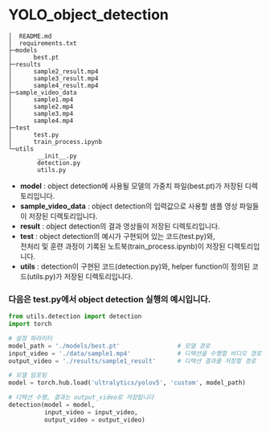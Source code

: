 # YOLO_object_detection

```
│  README.md
│  requirements.txt
├─models
│      best.pt
├─results
│      sample2_result.mp4
│      sample3_result.mp4
│      sample4_result.mp4
├─sample_video_data
│      sample1.mp4
│      sample2.mp4
│      sample3.mp4
│      sample4.mp4
├─test
│      test.py
│      train_process.ipynb
└─utils
        __init__.py
        detection.py
        utils.py
```

- **model** : object detection에 사용될 모델의 가중치 파일(best.pt)가 저장된 디렉토리입니다.  
- **sample_video_data** : object detection의 입력값으로 사용할 샘플 영상 파일들이 저장된 디렉토리입니다.  
- **result** : object detection의 결과 영상들이 저장된 디렉토리입니다.  
- **test** : object detection의 예시가 구현되어 있는 코드(test.py)와,  
전처리 및 훈련 과정이 기록된 노트북(train_process.ipynb)이 저장된 디렉토리입니다.  
- **utils** : detection이 구현된 코드(detection.py)와, helper function이 정의된 코드(utils.py)가 저장된 디렉토리입니다.
  
  
  
### 다음은 test.py에서 object detection 실행의 예시입니다.
```python
from utils.detection import detection
import torch

# 설정 파라미터
model_path = './models/best.pt'                # 모델 경로
input_video = './data/sample1.mp4'             # 디텍션을 수행할 비디오 경로
output_video = './results/sample1_result'      # 디텍션 결과를 저장할 경로

# 모델 임포팅
model = torch.hub.load('ultralytics/yolov5', 'custom', model_path)

# 디텍션 수행, 결과는 output_video로 저장됩니다
detection(model = model,
          input_video = input_video,
          output_video = output_video)
```
